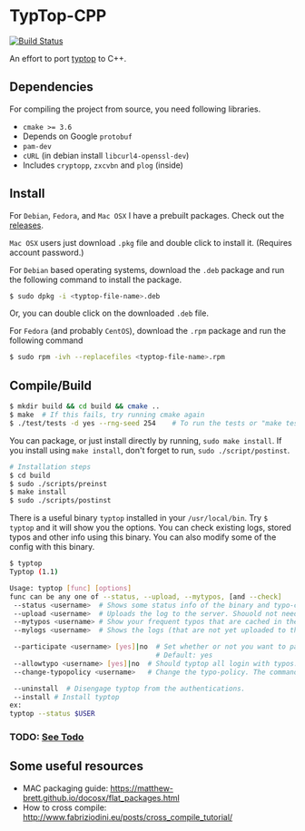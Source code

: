 # TypTop-CPP #
[![Build Status](https://travis-ci.org/rchatterjee/typtopcpp.svg?branch=master)](https://travis-ci.org/rchatterjee/typtopcpp)

An effort to port [typtop](https://github.com/rchatterjee/pam-typopw) to C++.

## Dependencies
For compiling the project from source, you need following libraries.
* `cmake >= 3.6`
* Depends on Google `protobuf`
* `pam-dev`
* `cURL` (in debian install `libcurl4-openssl-dev`)
* Includes `cryptopp`, `zxcvbn` and `plog` (inside)


## Install
For `Debian`, `Fedora`, and `Mac OSX` I have a prebuilt packages. Check out the
[releases](https://github.com/rchatterjee/typtopcpp/releases).

`Mac OSX` users just download `.pkg` file and double click to install it. (Requires account password.)

For `Debian` based operating systems, download the `.deb` package and run the following command to install the package.
```bash
$ sudo dpkg -i <typtop-file-name>.deb
```
Or,
you can double click on the downloaded `.deb` file.

For `Fedora` (and probably `CentOS`), download the `.rpm` package and run the following command
```bash
$ sudo rpm -ivh --replacefiles <typtop-file-name>.rpm
```

## Compile/Build
```bash
$ mkdir build && cd build && cmake ..
$ make  # If this fails, try running cmake again
$ ./test/tests -d yes --rng-seed 254    # To run the tests or "make tests" will work too. 
```


You can package, or just install directly by running, `sudo make install`.
If you install using `make install`, don't forget to run, `sudo ./script/postinst`.
```bash
# Installation steps 
$ cd build
$ sudo ./scripts/preinst
$ make install 
$ sudo ./scripts/postinst
```


<!-- I would suggest creating the package and then install it using your favorite
package manager.  TO build your own package you have to change the
`CPACK_GENERATOR` in `install/CMakeList.txt` to what you like, possible options
are, `DEB`, `RPM`, `STGZ` etc. (I am confusing the hell out of you. I know. I am little
confused too.)
-->

There is a useful binary `typtop` installed in your `/usr/local/bin`. Try 
`$ typtop` and it will show you the options. You can check existing logs,
 stored typos and other info using this binary. You can also modify some of
 the config with this binary. 

```bash
$ typtop
Typtop (1.1)

Usage: typtop [func] [options]
func can be any one of --status, --upload, --mytypos, [and --check]
 --status <username>  # Shows some status info of the binary and typo-correction
 --upload <username>  # Uploads the log to the server. Shouold not need to call it manually
 --mytypos <username> # Show your frequent typos that are cached in the cache
 --mylogs <username>  # Shows the logs (that are not yet uploaded to the server)

 --participate <username> [yes]|no  # Set whether or not you want to participate in the research study. 
                                    # Default: yes
 --allowtypo <username> [yes]|no  # Should typtop all login with typos. Default: yes
 --change-typopolicy <username>   # Change the typo-policy. The command will prompt for user options. 

 --uninstall  # Disengage typtop from the authentications. 
 --install # Install typtop 
ex:
typtop --status $USER
```

### TODO: [See Todo](./todo.md)

## Some useful resources
* MAC packaging guide: https://matthew-brett.github.io/docosx/flat_packages.html
* How to cross compile: http://www.fabriziodini.eu/posts/cross_compile_tutorial/
